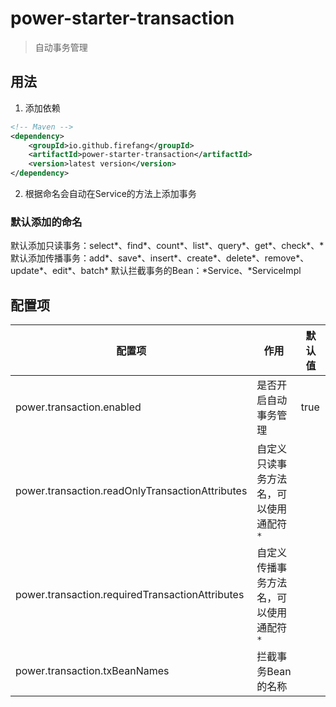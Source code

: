 # power-starter-transaction

> 自动事务管理

## 用法

1. 添加依赖
```xml
<!-- Maven -->
<dependency>
    <groupId>io.github.firefang</groupId>
    <artifactId>power-starter-transaction</artifactId>
    <version>latest version</version>
</dependency>
```
2. 根据命名会自动在Service的方法上添加事务

### 默认添加的命名

默认添加只读事务：select*、find*、count*、list*、query*、get*、check*、*
默认添加传播事务：add*、save*、insert*、create*、delete*、remove*、update*、edit*、batch*
默认拦截事务的Bean：*Service、*ServiceImpl

## 配置项

|配置项|作用|默认值|
|-|-|-|
|power.transaction.enabled|是否开启自动事务管理|true|
|power.transaction.readOnlyTransactionAttributes|自定义只读事务方法名，可以使用通配符`*`||
|power.transaction.requiredTransactionAttributes|自定义传播事务方法名，可以使用通配符`*`||
|power.transaction.txBeanNames|拦截事务Bean的名称||